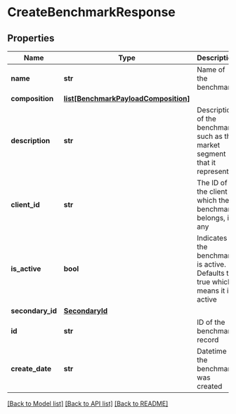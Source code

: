 # CreateBenchmarkResponse

## Properties
Name | Type | Description | Notes
------------ | ------------- | ------------- | -------------
**name** | **str** | Name of the benchmark | 
**composition** | [**list[BenchmarkPayloadComposition]**](BenchmarkPayloadComposition.md) |  | [optional] 
**description** | **str** | Description of the benchmark such as the market segment that it represents | [optional] 
**client_id** | **str** | The ID of the client to which the benchmark belongs, if any | [optional] 
**is_active** | **bool** | Indicates if the benchmark is active. Defaults to true which means it is active | [optional] [default to True]
**secondary_id** | [**SecondaryId**](SecondaryId.md) |  | [optional] 
**id** | **str** | ID of the benchmark record | [optional] 
**create_date** | **str** | Datetime the benchmark was created | [optional] 

[[Back to Model list]](../README.md#documentation-for-models) [[Back to API list]](../README.md#documentation-for-api-endpoints) [[Back to README]](../README.md)


